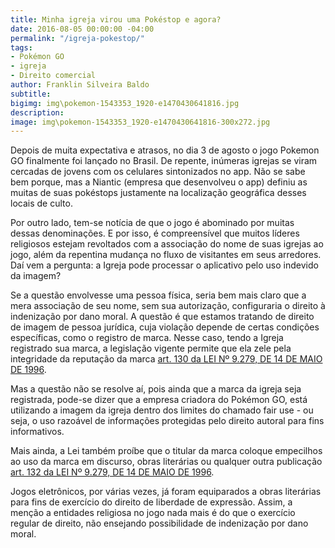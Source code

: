 ```yaml
---
title: Minha igreja virou uma Pokéstop e agora?
date: 2016-08-05 00:00:00 -04:00
permalink: "/igreja-pokestop/"
tags:
- Pokémon GO
- igreja
- Direito comercial
author: Franklin Silveira Baldo
subtitle: 
bigimg: img\pokemon-1543353_1920-e1470430641816.jpg
description: 
image: img\pokemon-1543353_1920-e1470430641816-300x272.jpg
---
```


Depois de muita expectativa e atrasos, no dia 3 de agosto o jogo Pokemon GO finalmente foi lançado no Brasil. De repente, inúmeras igrejas se viram cercadas de jovens com os celulares sintonizados no app. Não se sabe bem porque, mas a Niantic (empresa que desenvolveu o app) definiu as muitas de suas pokéstops justamente na localização geográfica desses locais de culto.

Por outro lado, tem-se notícia de que o jogo é abominado por muitas dessas denominações. E por isso, é compreensível que muitos líderes religiosos estejam revoltados com a associação do nome de suas igrejas ao jogo, além da repentina mudança no fluxo de visitantes em seus arredores. Daí vem a pergunta: a Igreja pode processar o aplicativo pelo uso indevido da imagem?

Se a questão envolvesse uma pessoa física, seria bem mais claro que a mera associação de seu nome, sem sua autorização, configuraria o direito à indenização por dano moral. A questão é que estamos tratando de direito de imagem de pessoa jurídica, cuja violação depende de certas condições específicas, como o registro de marca. Nesse caso, tendo a Igreja registrado sua marca, a legislação vigente permite que ela zele pela integridade da reputação da marca [art. 130 da LEI Nº 9.279, DE 14 DE MAIO DE 1996](https://www.planalto.gov.br/ccivil_03/leis/l9279.htm).

Mas a questão não se resolve aí, pois ainda que a marca da igreja seja registrada, pode-se dizer que a empresa criadora do Pokémon GO, está utilizando a imagem da igreja dentro dos limites do chamado fair use - ou seja, o uso razoável de informações protegidas pelo direito autoral para fins informativos.

Mais ainda, a Lei também proíbe que o titular da marca coloque empecilhos ao uso da marca em discurso, obras literárias ou qualquer outra publicação [art. 132 da LEI Nº 9.279, DE 14 DE MAIO DE 1996](https://www.planalto.gov.br/ccivil_03/leis/l9279.htm).

Jogos eletrônicos, por várias vezes, já foram equiparados a obras literárias para fins de exercício do direito de liberdade de expressão. Assim, a menção a entidades religiosa no jogo nada mais é do que o exercício regular de direito, não ensejando possibilidade de indenização por dano moral.
